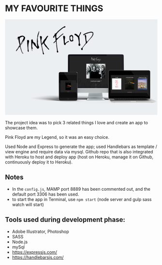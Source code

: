 # MY FAVOURITE THINGS

![image](public/images/mockup.jpg)

The project idea was to pick 3 related things I love and create an app to showcase them.

Pink Floyd are my Legend, so it was an easy choice.

Used Node and Express to generate the app; used Handlebars as template / view
engine and require data via mysql. Github repo that
is also integrated with Heroku to host and deploy app (host on Heroku, manage it
on Github, continuously deploy it to Heroku).

## Notes

- In the `config.js`, MAMP port 8889 has been commented out, and the default port 3306 has been used.
- to start the app in Terminal, use `npm start` (node server and gulp sass watch will start)

## Tools used during development phase:

- Adobe Illustrator, Photoshop
- SASS
- Node.js
- mySql
- https://expressjs.com/
- https://handlebarsjs.com/
